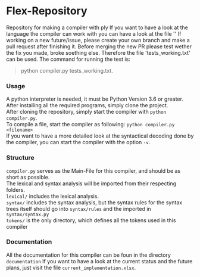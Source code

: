 # Flex-Repository

Repository for making a compiler with ply 
If you want to have a look at the language the compiler can work with you can have a look at the file '' 
If working on a new future/issue, please create your own branch and make a pull request after finishing it. Before merging the new PR please test wether the fix you made, broke soething else. Therefore the file 'tests_working.txt' can be used. The command for running the test is:
> python compiler.py tests_working.txt.

### Usage
A python interpreter is needed, it must be Python Version 3.6 or greater.
After installing all the required programs, simply clone the project.    
After cloning the repository, simply start the compiler with `python compiler.py`.    
To compile a file, start the compiler as following: `python compiler.py <filename>`    
If you want to have a more detailed look at the syntactical decoding done by the compiler, you can start the compiler with the option `-v`. 

### Structure
`compiler.py` serves as the Main-File for this compiler, and should be as short as possible.    
The lexical and syntax analysis will be imported from their respecting folders.    
`lexical/` includes the lexical analysis.    
`syntax/` includes the syntax analysis, but the syntax rules for the syntax trees itself should go into `syntax/rules` and the imported in `syntax/syntax.py`    
`tokens/` is the only directory, which defines all the tokens used in this compiler    

### Documentation

All the documentation for this compiler can be foun in the directory `documentation`
If you want to have a look at the current status and the future plans, just visit the file `current_implementation.xlsx`.
